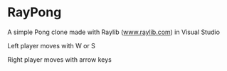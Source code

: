 # RayPong
A simple Pong clone made with Raylib (www.raylib.com) in Visual Studio

Left player moves with W or S

Right player moves with arrow keys
